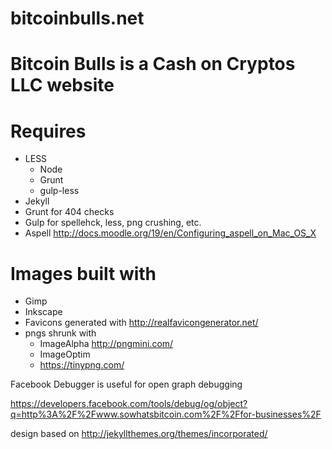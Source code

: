bitcoinbulls.net
==================

# Bitcoin Bulls is a Cash on Cryptos LLC website

# Requires

* LESS
  * Node
  * Grunt
  * gulp-less
* Jekyll
* Grunt for 404 checks
* Gulp for spellehck, less, png crushing, etc.
* Aspell http://docs.moodle.org/19/en/Configuring_aspell_on_Mac_OS_X

# Images built with

* Gimp
* Inkscape
* Favicons generated with http://realfavicongenerator.net/
* pngs shrunk with 
	* ImageAlpha http://pngmini.com/
	* ImageOptim
	* https://tinypng.com/


Facebook Debugger is useful for open graph debugging

https://developers.facebook.com/tools/debug/og/object?q=http%3A%2F%2Fwww.sowhatsbitcoin.com%2F%2Ffor-businesses%2F

design based on http://jekyllthemes.org/themes/incorporated/